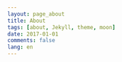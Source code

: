 ```yaml
---
layout: page_about
title: About
tags: [about, Jekyll, theme, moon]
date: 2017-01-01
comments: false
lang: en
---
```

